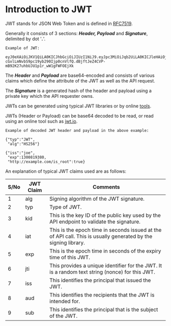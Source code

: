 # Introduction to JWT

JWT stands for JSON Web Token and is defined in [RFC7519](https://www.rfc-editor.org/rfc/rfc7519).

Generally it consists of 3 sections: ***Header, Payload*** and ***Signature***, delimited by dot '***.***'.

```
Example of JWT:

eyJ0eXAiOiJKV1QiLA0KICJhbGciOiJIUzI1NiJ9.eyJpc3MiOiJqb2UiLA0KICJleHAiOjEzMDA4MTkzODAsDQogImh0dHA6Ly9leGFt
cGxlLmNvbS9pc19yb290Ijp0cnVlfQ.dBjftJeZ4CVP-mB92K27uhbUJU1p1r_wW1gFWFOEjXk
```


The ***Header*** and ***Payload*** are base64-encoded and consists of various claims which define the attribute of the JWT as well as the API request.

The ***Signature*** is a generated hash of the header and payload using a private key which the API requester owns.

JWTs can be generated using typical JWT libraries or by online [tools](https://www.scottbrady91.com/tools/jwt).

JWTs (Header or Payload) can be base64 decoded to be read, or read using an online tool such as [jwt.io](https://jwt.io).
```
Example of decoded JWT header and payload in the above example:

{"typ":"JWT",
 "alg":"HS256"}

{"iss":"joe",
 "exp":1300819380,
 "http://example.com/is_root":true}
```

An explanation of typical JWT claims used are as follows:

|S/No|JWT Claim|Comments|
|---|---|---|
|1  |alg|Signing algorithm of the JWT signature.|
|2  |typ|Type of JWT.|
|3  |kid|This is the key ID of the public key used by the API endpoint to validate the signature.|
|4  |iat|This is the epoch time in seconds issued at the of API call. This is usually generated by the signing library.|
|5  |exp|This is the epoch time in seconds of the expiry time of this JWT.|
|6  |jti|This provides a unique identifier for the JWT. It is a random text string (nonce) for this JWT.|
|7  |iss|This identifies the principal that issued the JWT.|
|8  |aud|This identifies the recipients that the JWT is intended for.|
|9  |sub|This identifies the principal that is the subject of the JWT.|

